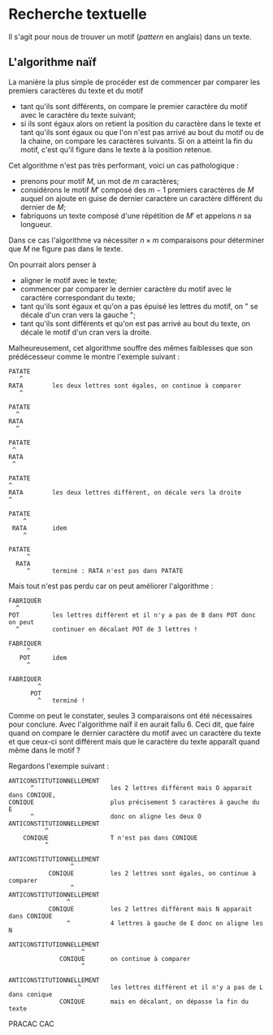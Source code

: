 # Recherche textuelle

Il s'agit pour nous de trouver un motif (*pattern* en anglais) dans un texte.

## L'algorithme naïf

La manière la plus simple de procéder est de commencer par comparer les premiers caractères du
texte et du motif

- tant qu'ils sont différents, on compare le premier caractère du motif avec le caractère du texte suivant;
- si ils sont égaux alors on retient la position du caractère dans le texte et tant qu'ils sont égaux
ou que l'on n'est pas arrivé au bout du motif ou de la chaine, on compare les caractères suivants. Si on a
atteint la fin du motif, c'est qu'il figure dans le texte à la position retenue.

Cet algorithme n'est pas très performant, voici un cas pathologique :

- prenons pour motif $M$, un mot de $m$ caractères;
- considérons le motif  $M'$ composé des $m-1$ premiers caractères de $M$ auquel on ajoute 
en guise de dernier caractère un caractère différent du dernier de $M$;
- fabriquons un texte composé d'une répétition de $M'$ et appelons $n$ sa longueur.

Dans ce cas l'algorithme va nécessiter $n\times m$ comparaisons pour déterminer que $M$ ne figure
pas dans le texte.

On pourrait alors penser à 

- aligner le motif avec le texte;
- commencer par comparer le dernier caractère du motif avec le caractère correspondant du texte;
- tant qu'ils sont égaux et qu'on a pas épuisé les lettres du motif, on " se décale d'un cran vers la gauche ";
- tant qu'ils sont différents et qu'on est pas arrivé au bout du texte, on décale le motif d'un cran vers la droite.

Malheureusement, cet algorithme souffre des mêmes faiblesses que son prédécesseur comme le montre l'exemple suivant :
```
PATATE
   ^
RATA        les deux lettres sont égales, on continue à comparer
   ^

PATATE
  ^
RATA
  ^

PATATE
 ^
RATA
 ^

PATATE
^
RATA        les deux lettres diffèrent, on décale vers la droite
^

PATATE
    ^
 RATA       idem
    ^     

PATATE
     ^
  RATA
     ^      terminé : RATA n'est pas dans PATATE
``` 

Mais tout n'est pas perdu car on peut améliorer l'algorithme :
```
FABRIQUER
  ^
POT         les lettres diffèrent et il n'y a pas de B dans POT donc on peut
  ^         continuer en décalant POT de 3 lettres !

FABRIQUER
     ^
   POT      idem
     ^

FABRIQUER
        ^
      POT
        ^   terminé ! 
```

Comme on peut le constater, seules 3 comparaisons ont été nécessaires pour conclure. Avec l'algorithme
naïf il en aurait fallu 6. Ceci dit, que faire quand on compare le dernier caractère du motif avec un caractère du texte 
et que ceux-ci sont différent mais que le caractère du texte apparaît quand même dans le motif ?

Regardons l'exemple suivant :
```
ANTICONSTITUTIONNELLEMENT
      ^                     les 2 lettres diffèrent mais O apparait dans CONIQUE,
CONIQUE                     plus précisement 5 caractères à gauche du E
      ^                     donc on aligne les deux O 
ANTICONSTITUTIONNELLEMENT
          ^
    CONIQUE                 T n'est pas dans CONIQUE
          ^

ANTICONSTITUTIONNELLEMENT
                 ^
           CONIQUE          les 2 lettres sont égales, on continue à comparer
                 ^
ANTICONSTITUTIONNELLEMENT
                ^
           CONIQUE          les 2 lettres diffèrent mais N apparait dans CONIQUE
                ^           4 lettres à gauche de E donc on aligne les N

ANTICONSTITUTIONNELLEMENT
                    ^
              CONIQUE       on continue à comparer
                    ^ 

ANTICONSTITUTIONNELLEMENT
                   ^        les lettres diffèrent et il n'y a pas de L dans conique
              CONIQUE       mais en décalant, on dépasse la fin du texte
```
PRACAC
   CAC
